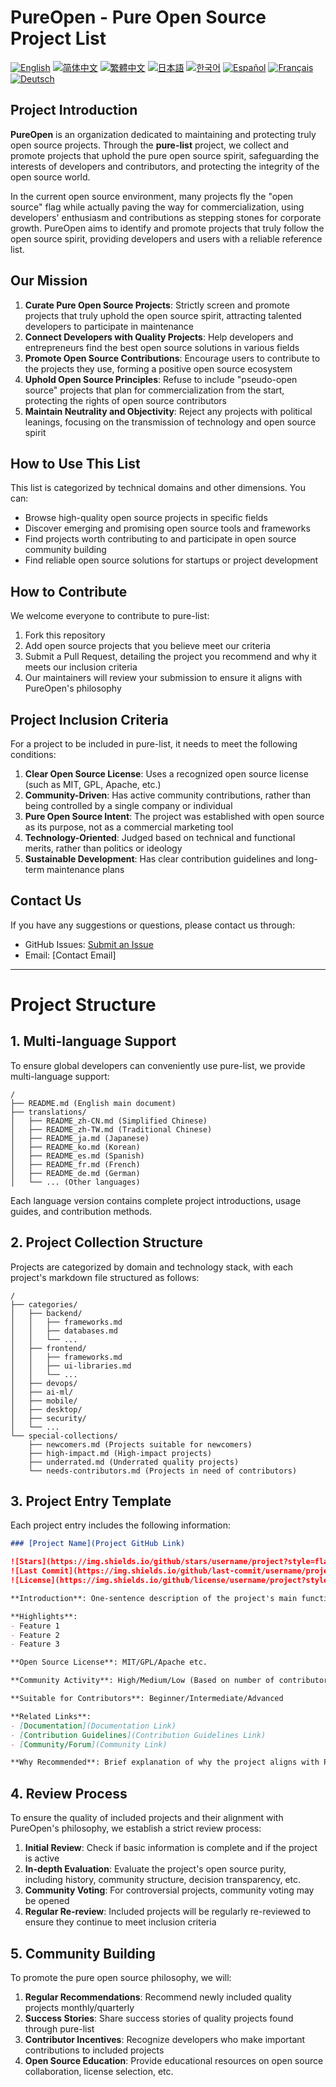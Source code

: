 # PureOpen - Pure Open Source Project List

[![English](https://img.shields.io/badge/lang-English-blue.svg)](README.md)
[![简体中文](https://img.shields.io/badge/lang-简体中文-red.svg)](translations/README_zh-CN.md)
[![繁體中文](https://img.shields.io/badge/lang-繁體中文-orange.svg)](translations/README_zh-TW.md)
[![日本語](https://img.shields.io/badge/lang-日本語-green.svg)](translations/README_ja.md)
[![한국어](https://img.shields.io/badge/lang-한국어-brightgreen.svg)](translations/README_ko.md)
[![Español](https://img.shields.io/badge/lang-Español-yellow.svg)](translations/README_es.md)
[![Français](https://img.shields.io/badge/lang-Français-lightblue.svg)](translations/README_fr.md)
[![Deutsch](https://img.shields.io/badge/lang-Deutsch-blueviolet.svg)](translations/README_de.md)

## Project Introduction

**PureOpen** is an organization dedicated to maintaining and protecting truly open source projects. Through the **pure-list** project, we collect and promote projects that uphold the pure open source spirit, safeguarding the interests of developers and contributors, and protecting the integrity of the open source world.

In the current open source environment, many projects fly the "open source" flag while actually paving the way for commercialization, using developers' enthusiasm and contributions as stepping stones for corporate growth. PureOpen aims to identify and promote projects that truly follow the open source spirit, providing developers and users with a reliable reference list.

## Our Mission

1. **Curate Pure Open Source Projects**: Strictly screen and promote projects that truly uphold the open source spirit, attracting talented developers to participate in maintenance
2. **Connect Developers with Quality Projects**: Help developers and entrepreneurs find the best open source solutions in various fields
3. **Promote Open Source Contributions**: Encourage users to contribute to the projects they use, forming a positive open source ecosystem
4. **Uphold Open Source Principles**: Refuse to include "pseudo-open source" projects that plan for commercialization from the start, protecting the rights of open source contributors
5. **Maintain Neutrality and Objectivity**: Reject any projects with political leanings, focusing on the transmission of technology and open source spirit

## How to Use This List

This list is categorized by technical domains and other dimensions. You can:
- Browse high-quality open source projects in specific fields
- Discover emerging and promising open source tools and frameworks
- Find projects worth contributing to and participate in open source community building
- Find reliable open source solutions for startups or project development

## How to Contribute

We welcome everyone to contribute to pure-list:
1. Fork this repository
2. Add open source projects that you believe meet our criteria
3. Submit a Pull Request, detailing the project you recommend and why it meets our inclusion criteria
4. Our maintainers will review your submission to ensure it aligns with PureOpen's philosophy

## Project Inclusion Criteria

For a project to be included in pure-list, it needs to meet the following conditions:

1. **Clear Open Source License**: Uses a recognized open source license (such as MIT, GPL, Apache, etc.)
2. **Community-Driven**: Has active community contributions, rather than being controlled by a single company or individual
3. **Pure Open Source Intent**: The project was established with open source as its purpose, not as a commercial marketing tool
4. **Technology-Oriented**: Judged based on technical and functional merits, rather than politics or ideology
5. **Sustainable Development**: Has clear contribution guidelines and long-term maintenance plans

## Contact Us

If you have any suggestions or questions, please contact us through:
- GitHub Issues: [Submit an Issue](https://github.com/PureOpen/pure-list/issues)
- Email: [Contact Email]

---

# Project Structure

## 1. Multi-language Support

To ensure global developers can conveniently use pure-list, we provide multi-language support:

```
/
├── README.md (English main document)
├── translations/
│   ├── README_zh-CN.md (Simplified Chinese)
│   ├── README_zh-TW.md (Traditional Chinese)
│   ├── README_ja.md (Japanese)
│   ├── README_ko.md (Korean)
│   ├── README_es.md (Spanish)
│   ├── README_fr.md (French)
│   ├── README_de.md (German)
│   └── ... (Other languages)
```

Each language version contains complete project introductions, usage guides, and contribution methods.

## 2. Project Collection Structure

Projects are categorized by domain and technology stack, with each project's markdown file structured as follows:

```
/
├── categories/
│   ├── backend/
│   │   ├── frameworks.md
│   │   ├── databases.md
│   │   └── ...
│   ├── frontend/
│   │   ├── frameworks.md
│   │   ├── ui-libraries.md
│   │   └── ...
│   ├── devops/
│   ├── ai-ml/
│   ├── mobile/
│   ├── desktop/
│   ├── security/
│   └── ...
└── special-collections/
    ├── newcomers.md (Projects suitable for newcomers)
    ├── high-impact.md (High-impact projects)
    ├── underrated.md (Underrated quality projects)
    └── needs-contributors.md (Projects in need of contributors)
```

## 3. Project Entry Template

Each project entry includes the following information:

```markdown
### [Project Name](Project GitHub Link)

![Stars](https://img.shields.io/github/stars/username/project?style=flat)
![Last Commit](https://img.shields.io/github/last-commit/username/project?style=flat)
![License](https://img.shields.io/github/license/username/project?style=flat)

**Introduction**: One-sentence description of the project's main function and purpose

**Highlights**:
- Feature 1
- Feature 2
- Feature 3

**Open Source License**: MIT/GPL/Apache etc.

**Community Activity**: High/Medium/Low (Based on number of contributors, issue response time, etc.)

**Suitable for Contributors**: Beginner/Intermediate/Advanced

**Related Links**:
- [Documentation](Documentation Link)
- [Contribution Guidelines](Contribution Guidelines Link)
- [Community/Forum](Community Link)

**Why Recommended**: Brief explanation of why the project aligns with PureOpen's philosophy and its unique value in the ecosystem
```

## 4. Review Process

To ensure the quality of included projects and their alignment with PureOpen's philosophy, we establish a strict review process:

1. **Initial Review**: Check if basic information is complete and if the project is active
2. **In-depth Evaluation**: Evaluate the project's open source purity, including history, community structure, decision transparency, etc.
3. **Community Voting**: For controversial projects, community voting may be opened
4. **Regular Re-review**: Included projects will be regularly re-reviewed to ensure they continue to meet inclusion criteria

## 5. Community Building

To promote the pure open source philosophy, we will:

1. **Regular Recommendations**: Recommend newly included quality projects monthly/quarterly
2. **Success Stories**: Share success stories of quality projects found through pure-list
3. **Contributor Incentives**: Recognize developers who make important contributions to included projects
4. **Open Source Education**: Provide educational resources on open source collaboration, license selection, etc.